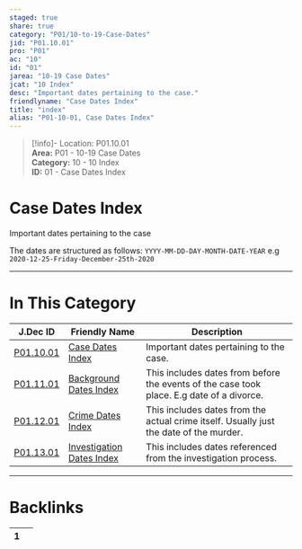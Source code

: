 ```yaml
---  
staged: true  
share: true  
category: "P01/10-to-19-Case-Dates"  
jid: "P01.10.01"  
pro: "P01"  
ac: "10"  
id: "01"  
jarea: "10-19 Case Dates"  
jcat: "10 Index"  
desc: "Important dates pertaining to the case."  
friendlyname: "Case Dates Index"  
title: "index"  
alias: "P01-10-01, Case Dates Index"  
---  
```

>[!info]- Location: P01.10.01  
>**Area:** P01 - 10-19 Case Dates  
>**Category:** 10 - 10 Index  
>**ID:** 01 - Case Dates Index  
  
# Case Dates Index  
Important dates pertaining to the case  
  
The dates are structured as follows: `YYYY-MM-DD-DAY-MONTH-DATE-YEAR` e.g `2020-12-25-Friday-December-25th-2020`  
  
  
  
---  
# In This Category  
  
| J.Dec ID                                                                              | Friendly Name                                                                                         | Description                                                                               |  
| ------------------------------------------------------------------------------------- | ----------------------------------------------------------------------------------------------------- | ----------------------------------------------------------------------------------------- |  
| [P01.10.01](index.md)                        | [Case Dates Index](index.md)                                 | Important dates pertaining to the case.                                                   |  
| [P01.11.01](./11-Background-Dates/index.md)    | [Background Dates Index](./11-Background-Dates/index.md)       | This includes dates from before the events of the case took place. E.g date of a divorce. |  
| [P01.12.01](./12-Crime-Dates/index.md)         | [Crime Dates Index](./12-Crime-Dates/index.md)                 | This includes dates from the actual crime itself. Usually just the date of the murder.    |  
| [P01.13.01](./13-Investigation-Dates/index.md) | [Investigation Dates Index](./13-Investigation-Dates/index.md) | This includes dates referenced from the investigation process.                            |  
  
  
---  
# Backlinks  
<div><table class="dataview table-view-table"><thead class="table-view-thead"><tr class="table-view-tr-header"><th class="table-view-th"><span></span><span class="dataview small-text">1</span></th><th class="table-view-th"><span></span></th></tr></thead><tbody class="table-view-tbody"></tbody></table></div>